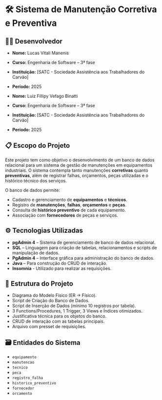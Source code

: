 # 🛠️ Sistema de Manutenção Corretiva e Preventiva

## 👨‍💻 Desenvolvedor

- **Nome:** Lucas Vitali Manenis  
- **Curso:** Engenharia de Software – 3ª fase  
- **Instituição:** [SATC - Sociedade Assistência aos Trabalhadores do Carvão]  
- **Período:** 2025

- **Nome:** Luiz Fillipy Vefago Binatti
- **Curso:** Engenharia de Software – 3ª fase  
- **Instituição:** [SATC - Sociedade Assistência aos Trabalhadores do Carvão]
- **Período:** 2025 

## 📋 Escopo do Projeto

Este projeto tem como objetivo o desenvolvimento de um banco de dados relacional para um sistema de gestão de manutenções em equipamentos industriais. O sistema contempla tanto manutenções **corretivas** quanto **preventivas**, além de registrar falhas, orçamentos, peças utilizadas e o histórico técnico dos serviços.

O banco de dados permite:
- Cadastro e gerenciamento de **equipamentos** e **técnicos**.
- Registro de **manutenções**, **falhas**, **orçamentos** e **peças**.
- Consulta de **histórico preventivo** de cada equipamento.
- Associação com **fornecedores** de peças e serviços.

## ⚙️ Tecnologias Utilizadas

- **pgAdmin 4** – Sistema de gerenciamento de banco de dados relacional.
- **SQL** – Linguagem para criação de tabelas, relacionamentos e scripts de manipulação de dados.
- **PgAdmin 4** – Interface gráfica para administração do banco de dados.
- **Java** – Para construção do CRUD de interação.
- **Insomnia** - Utilizado para realizar as requisições.
 
## 📌 Estrutura do Projeto

- Diagrama do Modelo Físico (ER → Físico).
- Script de Criação do Banco de Dados.
- Script de Inserção de Dados (mínimo 10 registros por tabela).
- 3 Functions/Procedures, 1 Trigger, 3 Views e Índices otimizados.
- Justificativa técnica para os objetos do banco.
- CRUD de interação com as tabelas principais.
- Arquivo com presset de requisições.

## 🗃️ Entidades do Sistema

- `equipamento`
- `manutencao`
- `tecnico`
- `peca`
- `registro_falha`
- `historico_preventivo`
- `fornecedor`
- `orcamento`
